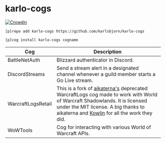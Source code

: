 # karlo-cogs

[![Crowdin](https://badges.crowdin.net/karlo-cogs/localized.svg)](https://crowdin.com/project/karlo-cogs)

`[p]repo add karlo-cogs https://github.com/karlsbjorn/karlo-cogs`

`[p]cog install karlo-cogs cogname`

| Cog                | Description                                                                                                                                                                                                                                                                   |
|--------------------|-------------------------------------------------------------------------------------------------------------------------------------------------------------------------------------------------------------------------------------------------------------------------------|
| BattleNetAuth      | Blizzard authenticator in Discord.                                                                                                                                                                                                                                            |
| DiscordStreams     | Send a stream alert in a designated channel whenever a guild member starts a Go Live stream.                                                                                                                                                                                  |
| WarcraftLogsRetail | This is a fork of [aikaterna's](https://github.com/aikaterna) deprecated WarcraftLogs cog made to work with World of Warcraft Shadowlands. It is licensed under the MIT license. A big thanks to aikaterna and [Kowlin](https://github.com/Kowlin) for all the work they did. |
| WoWTools           | Cog for interacting with various World of Warcraft APIs.                                                                                                                                                                                                                      |

